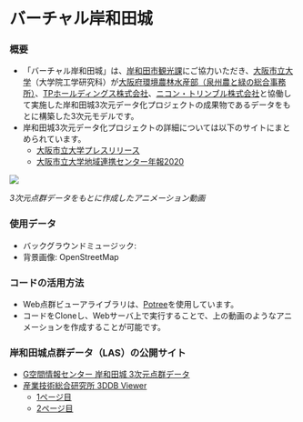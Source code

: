 

# バーチャル岸和田城
### 概要
- 「バーチャル岸和田城」は、[岸和田市観光課](https://www.city.kishiwada.osaka.jp/soshiki/36/)にご協力いただき、[大阪市立大学](https://www.osaka-cu.ac.jp/)（大学院工学研究科）が[大阪府環境農林水産部（泉州農と緑の総合事務所）](https://www.pref.osaka.lg.jp/senshunm/)、[TPホールディングス株式会社](https://www.tphd.co.jp/)、[ニコン・トリンブル株式会社](https://www.nikon-trimble.co.jp/)と協働して実施した岸和田城3次元データ化プロジェクトの成果物であるデータをもとに構築した3次元モデルです。
- 岸和田城3次元データ化プロジェクトの詳細については以下のサイトにまとめられています。
  - [大阪市立大学プレスリリース](https://www.osaka-cu.ac.jp/ja/news/2020/200625)
  - [大阪市立大学地域連携センター年報2020](https://www.connect.osaka-cu.ac.jp/4c/wp-content/uploads/2021/08/pp.62-73_bunkarekishikanko.pdf)

[![](https://img.youtube.com/vi/9WtmdcQqNI0/0.jpg)](https://youtu.be/0PX5MTKd-Ag)

*3次元点群データをもとに作成したアニメーション動画*

### 使用データ
- バックグラウンドミュージック: 
- 背景画像: OpenStreetMap

### コードの活用方法
- Web点群ビューアライブラリは、[Potree](https://github.com/potree/potree)を使用しています。
- コードをCloneし、Webサーバ上で実行することで、上の動画のようなアニメーションを作成することが可能です。

### 岸和田城点群データ（LAS）の公開サイト
- [G空間情報センター 岸和田城 3次元点群データ](https://www.geospatial.jp/ckan/dataset/kishiwada-castle)
- [産業技術総合研究所 3DDB Viewer](https://gsrt.digiarc.aist.go.jp/3ddb_demo/tdv/index.html)
  - [1ページ目](https://00m.in/001Vl)
  - [2ページ目](https://00m.in/SxCkG) 

